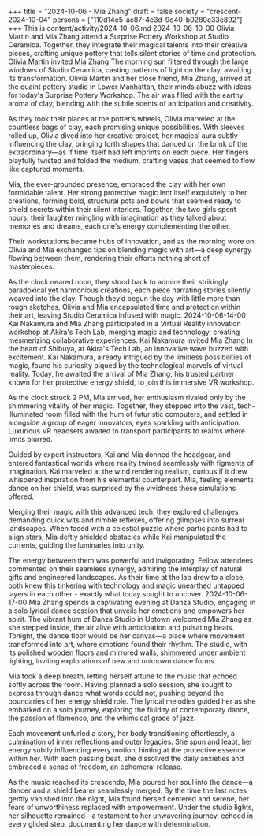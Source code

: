 +++
title = "2024-10-06 - Mia Zhang"
draft = false
society = "crescent-2024-10-04"
persons = ["110d14e5-ac87-4e3d-9d40-b0280c33e892"]
+++
This is content/activity/2024-10-06.md
2024-10-06-10-00
Olivia Martin and Mia Zhang attend a Surprise Pottery Workshop at Studio Ceramica. Together, they integrate their magical talents into their creative pieces, crafting unique pottery that tells silent stories of time and protection.
Olivia Martin invited Mia Zhang
The morning sun filtered through the large windows of Studio Ceramica, casting patterns of light on the clay, awaiting its transformation. Olivia Martin and her close friend, Mia Zhang, arrived at the quaint pottery studio in Lower Manhattan, their minds abuzz with ideas for today's Surprise Pottery Workshop. The air was filled with the earthy aroma of clay, blending with the subtle scents of anticipation and creativity.

As they took their places at the potter’s wheels, Olivia marveled at the countless bags of clay, each promising unique possibilities. With sleeves rolled up, Olivia dived into her creative project, her magical aura subtly influencing the clay, bringing forth shapes that danced on the brink of the extraordinary—as if time itself had left imprints on each piece. Her fingers playfully twisted and folded the medium, crafting vases that seemed to flow like captured moments.

Mia, the ever-grounded presence, embraced the clay with her own formidable talent. Her strong protective magic lent itself exquisitely to her creations, forming bold, structural pots and bowls that seemed ready to shield secrets within their silent interiors. Together, the two girls spent hours, their laughter mingling with imagination as they talked about memories and dreams, each one's energy complementing the other. 

Their workstations became hubs of innovation, and as the morning wore on, Olivia and Mia exchanged tips on blending magic with art—a deep synergy flowing between them, rendering their efforts nothing short of masterpieces.

As the clock neared noon, they stood back to admire their strikingly paradoxical yet harmonious creations, each piece narrating stories silently weaved into the clay. Though they’d begun the day with little more than rough sketches, Olivia and Mia encapsulated time and protection within their art, leaving Studio Ceramica infused with magic.
2024-10-06-14-00
Kai Nakamura and Mia Zhang participated in a Virtual Reality innovation workshop at Akira's Tech Lab, merging magic and technology, creating mesmerizing collaborative experiences.
Kai Nakamura invited Mia Zhang
In the heart of Shibuya, at Akira's Tech Lab, an innovative wave buzzed with excitement. Kai Nakamura, already intrigued by the limitless possibilities of magic, found his curiosity piqued by the technological marvels of virtual reality. Today, he awaited the arrival of Mia Zhang, his trusted partner known for her protective energy shield, to join this immersive VR workshop.

As the clock struck 2 PM, Mia arrived, her enthusiasm rivaled only by the shimmering vitality of her magic. Together, they stepped into the vast, tech-illuminated room filled with the hum of futuristic computers, and settled in alongside a group of eager innovators, eyes sparkling with anticipation. Luxurious VR headsets awaited to transport participants to realms where limits blurred.

Guided by expert instructors, Kai and Mia donned the headgear, and entered fantastical worlds where reality twined seamlessly with figments of imagination. Kai marveled at the wind rendering realism, curious if it drew whispered inspiration from his elemental counterpart. Mia, feeling elements dance on her shield, was surprised by the vividness these simulations offered.

Merging their magic with this advanced tech, they explored challenges demanding quick wits and nimble reflexes, offering glimpses into surreal landscapes. When faced with a celestial puzzle where participants had to align stars, Mia deftly shielded obstacles while Kai manipulated the currents, guiding the luminaries into unity.

The energy between them was powerful and invigorating. Fellow attendees commented on their seamless synergy, admiring the interplay of natural gifts and engineered landscapes. As their time at the lab drew to a close, both knew this tinkering with technology and magic unearthed untapped layers in each other - exactly what today sought to uncover.
2024-10-06-17-00
Mia Zhang spends a captivating evening at Danza Studio, engaging in a solo lyrical dance session that unveils her emotions and empowers her spirit.
The vibrant hum of Danza Studio in Uptown welcomed Mia Zhang as she stepped inside, the air alive with anticipation and pulsating beats. Tonight, the dance floor would be her canvas—a place where movement transformed into art, where emotions found their rhythm. The studio, with its polished wooden floors and mirrored walls, shimmered under ambient lighting, inviting explorations of new and unknown dance forms.

Mia took a deep breath, letting herself attune to the music that echoed softly across the room. Having planned a solo session, she sought to express through dance what words could not, pushing beyond the boundaries of her energy shield role. The lyrical melodies guided her as she embarked on a solo journey, exploring the fluidity of contemporary dance, the passion of flamenco, and the whimsical grace of jazz.

Each movement unfurled a story, her body transitioning effortlessly, a culmination of inner reflections and outer legacies. She spun and leapt, her energy subtly influencing every motion, hinting at the protective essence within her. With each passing beat, she dissolved the daily anxieties and embraced a sense of freedom, an ephemeral release.

As the music reached its crescendo, Mia poured her soul into the dance—a dancer and a shield bearer seamlessly merged. By the time the last notes gently vanished into the night, Mia found herself centered and serene, her fears of unworthiness replaced with empowerment. Under the studio lights, her silhouette remained—a testament to her unwavering journey, echoed in every glided step, documenting her dance with determination.
